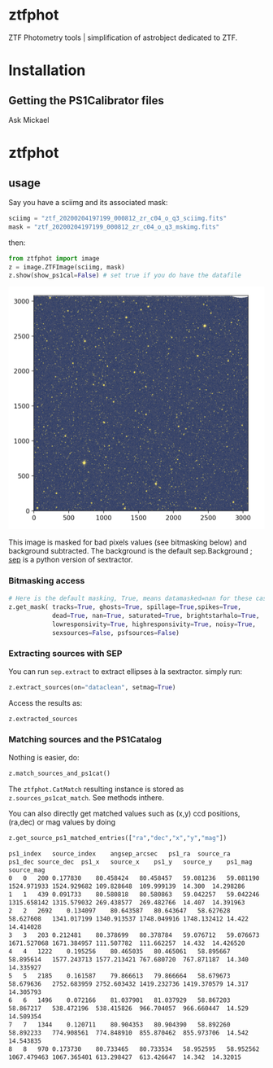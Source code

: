 # ztfphot
ZTF Photometry tools | simplification of astrobject dedicated to ZTF.

# Installation
## Getting the PS1Calibrator files

Ask Mickael

# ztfphot

## usage

Say you have a sciimg and its associated mask:
```python
sciimg = "ztf_20200204197199_000812_zr_c04_o_q3_sciimg.fits"
mask = "ztf_20200204197199_000812_zr_c04_o_q3_mskimg.fits"
```
then:
```python
from ztfphot import image
z = image.ZTFImage(sciimg, mask)
z.show(show_ps1cal=False) # set true if you do have the datafile
```
![](examples/sciimg_masked_bkgdsub.png)


This image is masked for bad pixels values (see bitmasking below) and background subtracted. The background is the default sep.Background ; [sep](https://sep.readthedocs.io/en/v1.0.x/api/sep.extract.html) is a python version of sextractor. 


### Bitmasking access
```python
# Here is the default masking, True, means datamasked=nan for these cases
z.get_mask( tracks=True, ghosts=True, spillage=True,spikes=True,
            dead=True, nan=True, saturated=True, brightstarhalo=True,
            lowresponsivity=True, highresponsivity=True, noisy=True,
            sexsources=False, psfsources=False)
```

### Extracting sources with SEP

You can run `sep.extract` to extract ellipses à la sextractor. simply run:
```python
z.extract_sources(on="dataclean", setmag=True)
```

Access the results as:
```python
z.extracted_sources
```

### Matching sources and the PS1Catalog
Nothing is easier, do:
```python
z.match_sources_and_ps1cat()
```
The `ztfphot.CatMatch` resulting instance is stored as `z.sources_ps1cat_match`. See methods inthere. 

You can also directly get matched values such as (x,y) ccd positions, (ra,dec) or mag values by doing
```python
z.get_source_ps1_matched_entries(["ra","dec","x","y","mag"])
```
```
ps1_index	source_index	angsep_arcsec	ps1_ra	source_ra	ps1_dec	source_dec	ps1_x	source_x	ps1_y	source_y	ps1_mag	source_mag
0	0	200	0.177830	80.458424	80.458457	59.081236	59.081190	1524.971933	1524.929682	109.828648	109.999139	14.300	14.298286
1	1	439	0.091733	80.580818	80.580863	59.042257	59.042246	1315.658142	1315.579032	269.438577	269.482766	14.407	14.391963
2	2	2692	0.134097	80.643587	80.643647	58.627628	58.627608	1341.017199	1340.913537	1748.049916	1748.132412	14.422	14.414028
3	3	203	0.212481	80.378699	80.378784	59.076712	59.076673	1671.527068	1671.384957	111.507782	111.662257	14.432	14.426520
4	4	1222	0.195256	80.465035	80.465061	58.895667	58.895614	1577.243713	1577.213421	767.680720	767.871187	14.340	14.335927
5	5	2185	0.161587	79.866613	79.866664	58.679673	58.679636	2752.683959	2752.603432	1419.232736	1419.370579	14.317	14.305793
6	6	1496	0.072166	81.037901	81.037929	58.867203	58.867217	538.472196	538.415826	966.704057	966.660447	14.529	14.509354
7	7	1344	0.120711	80.904353	80.904390	58.892260	58.892233	774.908561	774.848910	855.870462	855.973706	14.542	14.543835
8	8	970	0.173730	80.733465	80.733534	58.952595	58.952562	1067.479463	1067.365401	613.298427	613.426647	14.342	14.32015
```
